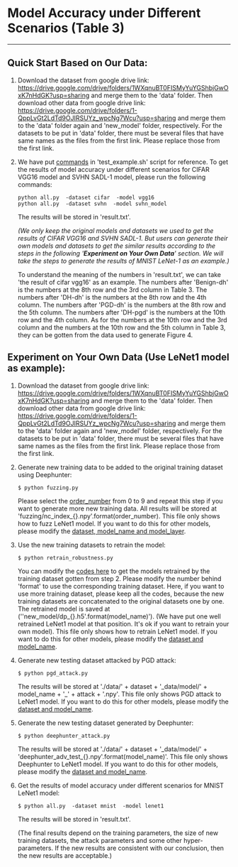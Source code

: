 ﻿# Model Accuracy under Different Scenarios (Table 3)

---
## Quick Start Based on Our Data:

1. Download the dataset from google drive link: https://drive.google.com/drive/folders/1WXqnuBT0FISMyYuYGShbjGwOxK7nHdGK?usp=sharing and merge them to the 'data' folder. Then download other data from google drive link: https://drive.google.com/drive/folders/1-QppLvGt2LdTd9OJIRSUYz_wpcNg7Wcu?usp=sharing and merge them to the 'data' folder again and 'new_model' folder, respectively. For the datasets to be put in 'data' folder, there must be several files that have same names as the files from the first link. Please replace those from the first link. 

2. We have put [commands](https://github.com/DNNTesting/CovTesting/blob/59c3005040dae76c5531a224ce2ce45696b385d3/Model%20Accuracy%20under%20Different%20Scenarios/test_example.sh#L7-L16)  in 'test_example.sh' script for reference. To get the results of model accuracy under different scenarios for CIFAR VGG16 model and SVHN SADL-1 model, please run the following commands:

   ```
   python all.py  -dataset cifar  -model vgg16
   python all.py  -dataset svhn  -model svhn_model
   ```
   
   The results will be stored in 'result.txt'. 
   
   *(We only keep the original models and datasets we used to get the results of CIFAR VGG16 and SVHN SADL-1. But users can generate their own models and datasets to get the similar results according to the steps in the following '**Experiment on Your Own Data**' section. We will take the steps to generate the results of MNIST LeNet-1 as an example.)*
   
   To understand the meaning of the numbers in 'result.txt', we can take 'the result of cifar vgg16' as an example. The numbers after 'Benign-dh' is the numbers at the 8th row and the 3rd column in Table 3. The numbers after 'DH-dh' is the numbers at the 8th row and the 4th column. The numbers after 'PGD-dh' is the numbers at the 8th row and the 5th column. The numbers after 'DH-pgd' is the numbers at the 10th row and the 4th column. As for the numbers at the 10th row and the 3rd column and the numbers at the 10th row and the 5th column in Table 3, they can be gotten from the data used to generate Figure 4. 
   



## Experiment on Your Own Data (Use LeNet1 model as example):

1. Download the dataset from google drive link: https://drive.google.com/drive/folders/1WXqnuBT0FISMyYuYGShbjGwOxK7nHdGK?usp=sharing and merge them to the 'data' folder. Then download other data from google drive link: https://drive.google.com/drive/folders/1-QppLvGt2LdTd9OJIRSUYz_wpcNg7Wcu?usp=sharing and merge them to the 'data' folder again and 'new_model' folder, respectively. For the datasets to be put in 'data' folder, there must be several files that have same names as the files from the first link. Please replace those from the first link. 

2. Generate new training data to be added to the original training dataset using Deephunter:

   ```$ python fuzzing.py ```

   Please select the [order_number](https://github.com/DNNTesting/CovTesting/blob/b4f006e28cf8d49c0d95ca71d4e52416d1466623/Table%203/fuzzing.py#L336) from 0 to 9 and repeat this step if you want to generate more new training data. All results will be stored at  'fuzzing/nc_index_{}.npy'.format(order_number). This file only shows how to fuzz LeNet1 model. If you want to do this for other models, please modify the [dataset, model_name and model_layer](https://github.com/DNNTesting/CovTesting/blob/b4f006e28cf8d49c0d95ca71d4e52416d1466623/Table%203/fuzzing.py#L319-L321).

3. Use the new training datasets to retrain the model:

   ```$ python retrain_robustness.py ```

   You can modify the [codes here](https://github.com/DNNTesting/CovTesting/blob/b4f006e28cf8d49c0d95ca71d4e52416d1466623/Table%203/retrain_robustness.py#L381-L394) to get the models retrained by the training dataset gotten from step 2. Please modify the number behind 'format' to use the corresponding training dataset. Here, if you want to use more training dataset,  please keep all the codes, because the new training datasets are concatenated to the original datasets one by one. The retrained model is saved at (''new_model/dp_{}.h5'.format(model_name)'). (We have put one well retrained LeNet1 model at that position. It's ok if you want to retrain your own model). This file only shows how to retrain LeNet1 model. If you want to do this for other models, please modify the [dataset and model_name](https://github.com/DNNTesting/CovTesting/blob/b4f006e28cf8d49c0d95ca71d4e52416d1466623/Table%203/retrain_robustness.py#L368-L369).

4. Generate new testing dataset attacked by PGD attack:

   ```$ python pgd_attack.py ```

   The results will be stored at './data/' + dataset + '\_data/model/' + model_name + '_' + attack + '.npy'. This file only shows PGD attack to LeNet1 model. If you want to do this for other models, please modify the [dataset and model_name](https://github.com/DNNTesting/CovTesting/blob/b4f006e28cf8d49c0d95ca71d4e52416d1466623/Table%203/pgd_attack.py#L266-L267).

5. Generate the new testing dataset generated by Deephunter:

   ```$ python deephunter_attack.py ```

   The results will be stored at './data/' + dataset + '\_data/model/' + 'deephunter_adv_test_{}.npy'.format(model_name)'. This file only shows Deephunter to LeNet1 model. If you want to do this for other models, please modify the [dataset and model_name](https://github.com/DNNTesting/CovTesting/blob/b4f006e28cf8d49c0d95ca71d4e52416d1466623/Table%203/deephunter_attack.py#L304-L305).

6. Get the results of model accuracy under different scenarios for MNIST LeNet1 model:

   ```$ python all.py  -dataset mnist  -model lenet1``` 

   The results will be stored in 'result.txt'.

   (The final results depend on the training parameters, the size of new training datasets, the attack parameters and some other hyper-parameters. If the new results are consistent with our conclusion, then the new results are acceptable.)

   

   